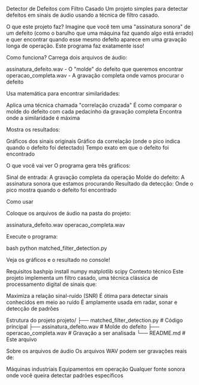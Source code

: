 Detector de Defeitos com Filtro Casado
Um projeto simples para detectar defeitos em sinais de áudio usando a técnica de filtro casado.

O que este projeto faz?
Imagine que você tem uma "assinatura sonora" de um defeito (como o barulho que uma máquina faz quando algo está errado) e quer encontrar quando esse mesmo defeito aparece em uma gravação longa de operação. Este programa faz exatamente isso!

Como funciona?
Carrega dois arquivos de áudio:

assinatura_defeito.wav - O "molde" do defeito que queremos encontrar
operacao_completa.wav - A gravação completa onde vamos procurar o defeito

Usa matemática para encontrar similaridades:

Aplica uma técnica chamada "correlação cruzada"
É como comparar o molde do defeito com cada pedacinho da gravação completa
Encontra onde a similaridade é máxima

Mostra os resultados:

Gráficos dos sinais originais
Gráfico da correlação (onde o pico indica quando o defeito foi detectado)
Tempo exato em que o defeito foi encontrado

O que você vai ver
O programa gera três gráficos:

Sinal de entrada: A gravação completa da operação
Molde do defeito: A assinatura sonora que estamos procurando
Resultado da detecção: Onde o pico mostra quando o defeito foi encontrado

Como usar

Coloque os arquivos de áudio na pasta do projeto:

assinatura_defeito.wav
operacao_completa.wav


Execute o programa:

bash   python matched_filter_detection.py

Veja os gráficos e o resultado no console!

Requisitos
bashpip install numpy matplotlib scipy
Contexto técnico
Este projeto implementa um filtro casado, uma técnica clássica de processamento digital de sinais que:

Maximiza a relação sinal-ruído (SNR)
É ótima para detectar sinais conhecidos em meio ao ruído
É amplamente usada em radar, sonar e detecção de padrões

Estrutura do projeto
projeto/
├── matched_filter_detection.py    # Código principal
├── assinatura_defeito.wav         # Molde do defeito
├── operacao_completa.wav          # Gravação a ser analisada
└── README.md                      # Este arquivo

Sobre os arquivos de áudio
Os arquivos WAV podem ser gravações reais de:

Máquinas industriais
Equipamentos em operação
Qualquer fonte sonora onde você queira detectar padrões específicos

